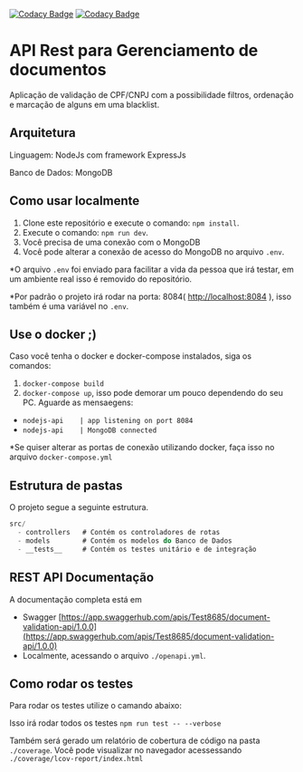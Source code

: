 [![Codacy Badge](https://app.codacy.com/project/badge/Grade/96e7ae2f61944b21b7278414a543523b)](https://www.codacy.com/gh/prdossantos/document-validation-api/dashboard?utm_source=github.com&amp;utm_medium=referral&amp;utm_content=prdossantos/document-validation-api&amp;utm_campaign=Badge_Grade)
[![Codacy Badge](https://app.codacy.com/project/badge/Coverage/96e7ae2f61944b21b7278414a543523b)](https://www.codacy.com/gh/prdossantos/document-validation-api/dashboard?utm_source=github.com&amp;utm_medium=referral&amp;utm_content=prdossantos/document-validation-api&amp;utm_campaign=Badge_Coverage)

# API Rest para Gerenciamento de documentos

Aplicação de validação de CPF/CNPJ com a possibilidade filtros, ordenação e marcação de alguns em uma blacklist.

## Arquitetura
Linguagem: NodeJs com framework ExpressJs

Banco de Dados: MongoDB

## Como usar localmente

1.  Clone este repositório e execute o comando: ```npm install```.
2.  Execute o comando: ```npm run dev```.
3.  Você precisa de uma conexão com o MongoDB
4.  Você pode alterar a conexão de acesso do MongoDB no arquivo ```.env```.

*O arquivo ```.env``` foi enviado para facilitar a vida da pessoa que irá testar, em um ambiente real isso é removido do repositório.

*Por padrão o projeto irá rodar na porta: 8084( [http://localhost:8084](http://localhost:8084) ), isso também é uma variável no ```.env```.

## Use o docker ;)
Caso você tenha o docker e docker-compose instalados, siga os comandos:
1.  ```docker-compose build```
2.  ```docker-compose up```, isso pode demorar um pouco dependendo do seu PC.
Aguarde as mensaegens: 
*   ```nodejs-api    | app listening on port 8084``` 
*   ```nodejs-api    | MongoDB connected``` 

*Se quiser alterar as portas de conexão utilizando docker, faça isso no arquivo ```docker-compose.yml```

## Estrutura de pastas
O projeto segue a seguinte estrutura.

```js
src/
  - controllers   # Contém os controladores de rotas
  - models        # Contém os modelos do Banco de Dados
  - __tests__     # Contém os testes unitário e de integração
```

## REST API Documentação
A documentação completa está em
*   Swagger [https://app.swaggerhub.com/apis/Test8685/document-validation-api/1.0.0](https://app.swaggerhub.com/apis/Test8685/document-validation-api/1.0.0)
*   Localmente, acessando o arquivo ```./openapi.yml```.

## Como rodar os testes
Para rodar os testes utilize o camando abaixo:

Isso irá rodar todos os testes
```npm run test -- --verbose```

Também será gerado um relatório de cobertura de código na pasta ```./coverage```.
Você pode visualizar no navegador acessessando ```./coverage/lcov-report/index.html```
